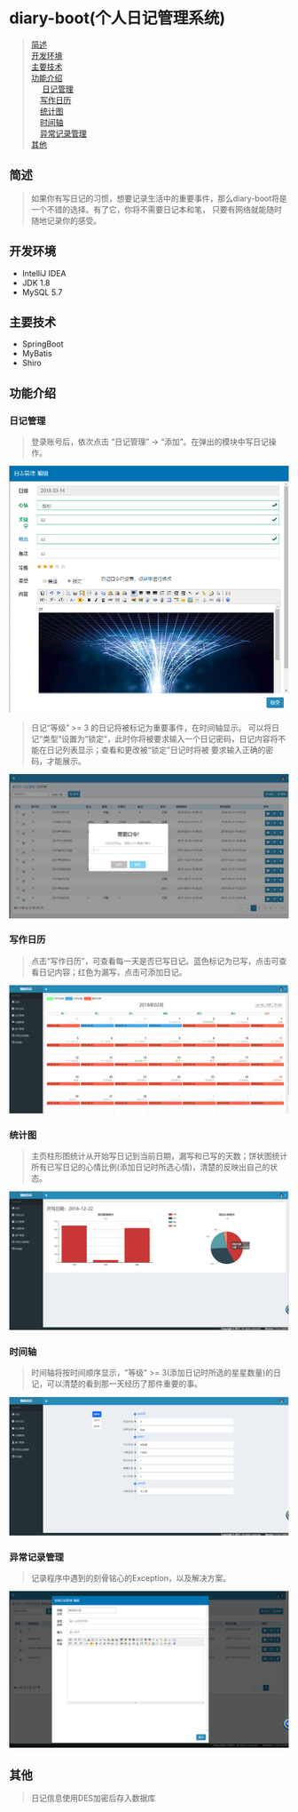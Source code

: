 # diary-boot(个人日记管理系统)
>[简述](#简述)  
[开发环境](#开发环境)  
[主要技术](#主要技术)  
[功能介绍](#功能介绍)  
&nbsp;&nbsp;&nbsp;&nbsp;&nbsp;[日记管理](#日记管理)  
&nbsp;&nbsp;&nbsp;&nbsp;[写作日历](#写作日历)  
&nbsp;&nbsp;&nbsp;&nbsp;[统计图](#统计图)  
&nbsp;&nbsp;&nbsp;&nbsp;[时间轴](#时间轴)  
&nbsp;&nbsp;&nbsp;&nbsp;[异常记录管理](#异常记录管理)  
[其他](#其他)
## 简述
>如果你有写日记的习惯，想要记录生活中的重要事件，那么diary-boot将是一个不错的选择。有了它，你将不需要日记本和笔，
只要有网络就能随时随地记录你的感受。
## 开发环境
* IntelliJ IDEA
* JDK 1.8
* MySQL 5.7
## 主要技术
* SpringBoot
* MyBatis
* Shiro
## 功能介绍
### 日记管理
>登录账号后，依次点击 “日记管理” -> “添加”。在弹出的模块中写日记操作。

![image](https://github.com/1332508387/diary-boot/blob/master/src/main/resources/upload/2018-03-14_142046.png)

>日记“等级” >= 3 的日记将被标记为重要事件，在时间轴显示。
可以将日记“类型”设置为“锁定”，此时你将被要求输入一个日记密码，日记内容将不能在日记列表显示；查看和更改被“锁定”日记时将被
要求输入正确的密码，才能展示。

![image](https://github.com/1332508387/diary-boot/blob/master/src/main/resources/upload/2018-03-14_142319.png)

### 写作日历
>点击“写作日历”，可查看每一天是否已写日记。蓝色标记为已写，点击可查看日记内容；红色为漏写，点击可添加日记。

![image](https://github.com/1332508387/diary-boot/blob/master/src/main/resources/upload/2018-03-14_142734.png)

### 统计图
>主页柱形图统计从开始写日记到当前日期，漏写和已写的天数；饼状图统计所有已写日记的心情比例(添加日记时所选心情)，清楚的反映出自己的状态。

![image](https://github.com/1332508387/diary-boot/blob/master/src/main/resources/upload/2018-03-14_143117.png)

### 时间轴
>时间轴将按时间顺序显示，"等级" >= 3(添加日记时所选的星星数量)的日记，可以清楚的看到那一天经历了那件重要的事。

![image](https://github.com/1332508387/diary-boot/blob/master/src/main/resources/upload/2018-03-14_143700.png)

### 异常记录管理
>记录程序中遇到的刻骨铭心的Exception，以及解决方案。

![image](https://github.com/1332508387/diary-boot/blob/master/src/main/resources/upload/2018-03-14_144148.png)

## 其他
>日记信息使用DES加密后存入数据库
